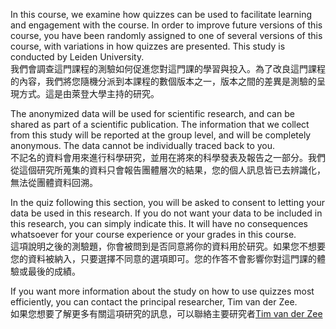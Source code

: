 In this course, we examine how quizzes can be used to facilitate learning and engagement with the course. In order to improve future versions of this course, you have been randomly assigned to one of several versions of this course, with variations in how quizzes are presented. This study is conducted by Leiden University.   
我們會調查這門課程的測驗如何促進您對這門課的學習與投入。為了改良這門課程的內容，我們將您隨機分派到本課程的數個版本之一，版本之間的差異是測驗的呈現方式。這是由萊登大學主持的研究。  

The anonymized data will be used for scientific research, and can be shared as part of a scientific publication. The information that we collect from this study will be reported at the group level, and will be completely anonymous. The data cannot be individually traced back to you.   
不記名的資料會用來進行科學研究，並用在將來的科學發表及報告之一部分。我們從這個研究所蒐集的資料只會報告團體層次的結果，您的個人訊息皆已去辨識化，無法從團體資料回溯。  

In the quiz following this section, you will be asked to consent to letting your data be used in this research. If you do not want your data to be included in this research, you can simply indicate this. It will have no consequences whatsoever for your course experience or your grades in this course.   
這項說明之後的測驗題，你會被問到是否同意將你的資料用於研究。如果您不想要您的資料被納入，只要選擇不同意的選項即可。您的作答不會影響你對這門課的體驗或最後的成績。    

If you want more information about the study on how to use quizzes most efficiently, you can contact the principal researcher, Tim van der Zee.  
如果您想要了解更多有關這項研究的訊息，可以聯絡主要研究者[Tim van der Zee](http://www.universiteitleiden.nl/medewerkers/tim-van-der-zee)  
